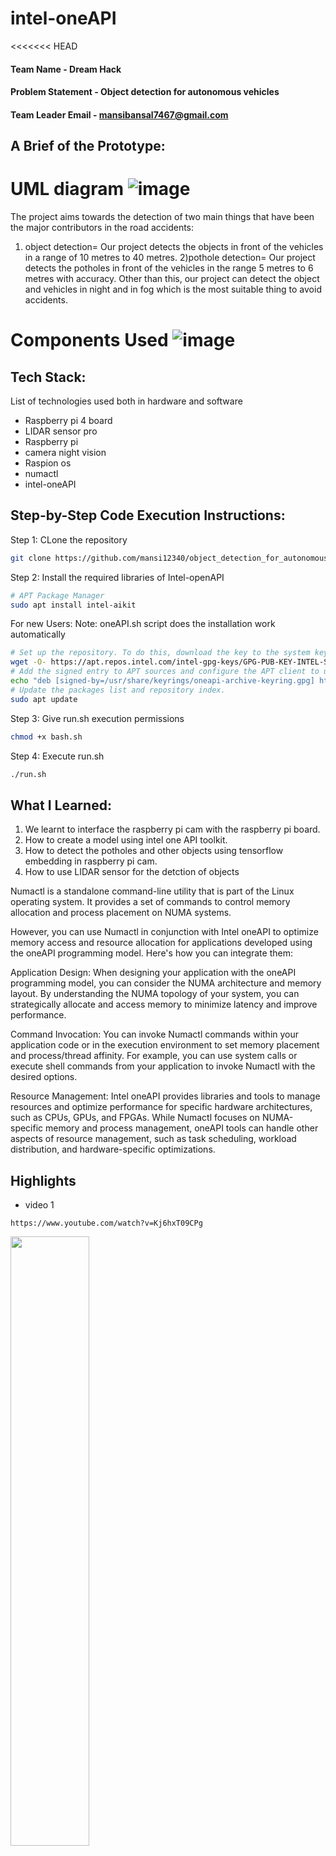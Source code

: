 # intel-oneAPI

<<<<<<< HEAD
#### Team Name - Dream Hack
#### Problem Statement - Object detection for autonomous vehicles
#### Team Leader Email - mansibansal7467@gmail.com

## A Brief of the Prototype:
# UML diagram ![image](https://github.com/mansi12340/object_detection_for_autonomous_vehicles_oneAPI/blob/main/images/Flowchart.png)
  The project aims towards the detection of two main things that have been the major contributors in the road accidents:
  1) object detection= Our project detects the objects in front of the vehicles in a range of 10 metres to 40 metres.
  2)pothole detection= Our project detects the potholes in front of the vehicles in the range 5 metres to 6 metres with accuracy.
  Other than this, our project can detect the object and vehicles in night and in fog which is the most suitable thing to avoid accidents. 
# Components Used ![image](https://github.com/mansi12340/object_detection_for_autonomous_vehicles_oneAPI/blob/main/images/Components.jpg)
## Tech Stack: 
List of technologies used both in hardware and software
* Raspberry pi 4 board
* LIDAR sensor pro
* Raspberry pi
* camera night vision
* Raspion os
* numactl
* intel-oneAPI
   
## Step-by-Step Code Execution Instructions:
Step 1: CLone the repository
```bash
git clone https://github.com/mansi12340/object_detection_for_autonomous_vehicles_oneAPI object_detection && cd object_detection
```

Step 2: Install the required libraries of Intel-openAPI
```bash
# APT Package Manager
sudo apt install intel-aikit
```
For new Users: 
Note: oneAPI.sh script does the installation work automatically
```bash
# Set up the repository. To do this, download the key to the system keyring:
wget -O- https://apt.repos.intel.com/intel-gpg-keys/GPG-PUB-KEY-INTEL-SW-PRODUCTS.PUB \ gpg --dearmor | sudo tee /usr/share/keyrings/oneapi-archive-keyring.gpg > /dev/null
# Add the signed entry to APT sources and configure the APT client to use the Intel repository:
echo "deb [signed-by=/usr/share/keyrings/oneapi-archive-keyring.gpg] https://apt.repos.intel.com/oneapi all main" | sudo tee /etc/apt/sources.list.d/oneAPI.list
# Update the packages list and repository index.
sudo apt update
```
Step 3: Give run.sh execution permissions
```bash
chmod +x bash.sh
```
Step 4: Execute run.sh
```bash
./run.sh
```

## What I Learned:
  1) We learnt to interface the raspberry pi cam with the raspberry pi board.
  2) How to create a model using intel one API toolkit.
  3) How to detect the potholes and other objects using tensorflow embedding in raspberry pi cam.
  4) How to use LIDAR sensor for the detction of objects

Numactl is a standalone command-line utility that is part of the Linux operating system. It provides a set of commands to control memory allocation and process placement on NUMA systems.

However, you can use Numactl in conjunction with Intel oneAPI to optimize memory access and resource allocation for applications developed using the oneAPI programming model. Here's how you can integrate them:

Application Design: When designing your application with the oneAPI programming model, you can consider the NUMA architecture and memory layout. By understanding the NUMA topology of your system, you can strategically allocate and access memory to minimize latency and improve performance.

Command Invocation: You can invoke Numactl commands within your application code or in the execution environment to set memory placement and process/thread affinity. For example, you can use system calls or execute shell commands from your application to invoke Numactl with the desired options.

Resource Management: Intel oneAPI provides libraries and tools to manage resources and optimize performance for specific hardware architectures, such as CPUs, GPUs, and FPGAs. While Numactl focuses on NUMA-specific memory and process management, oneAPI tools can handle other aspects of resource management, such as task scheduling, workload distribution, and hardware-specific optimizations.

## Highlights
* video 1
```mp4
https://www.youtube.com/watch?v=Kj6hxT09CPg
```
[<img src="https://encrypted-tbn0.gstatic.com/images?q=tbn:ANd9GcTOPNC8IVVkBB_5_yGlAtuFSZZt4R_NujjIOg&usqp=CAU" width="50%">](https://www.youtube.com/watch?v=Kj6hxT09CPg "Now in Android: 55")
* video 2
```mp4
https://www.youtube.com/watch?v=s-9vVI95zn8
```
[<img src="https://encrypted-tbn0.gstatic.com/images?q=tbn:ANd9GcTOPNC8IVVkBB_5_yGlAtuFSZZt4R_NujjIOg&usqp=CAU" width="50%">](https://www.youtube.com/watch?v=s-9vVI95zn8 "Now in Android: 55")
=======
#### Team Name -
#### Problem Statement - 
#### Team Leader Email -

## A Brief of the Prototype:
  This section must include UML Daigrms and prototype description
  
## Tech Stack: 
   List Down all technologies used to Build the prototype **Clearly mentioning Intel® AI Analytics Toolkits, it's libraries and the SYCL/DCP++ Libraries used**
   
## Step-by-Step Code Execution Instructions:
  This Section must contain set of instructions required to clone and run the prototype, so that it can be tested and deeply analysed
  
## What I Learned:
   Write about the biggest learning you had while developing the prototype
>>>>>>> origin/main
